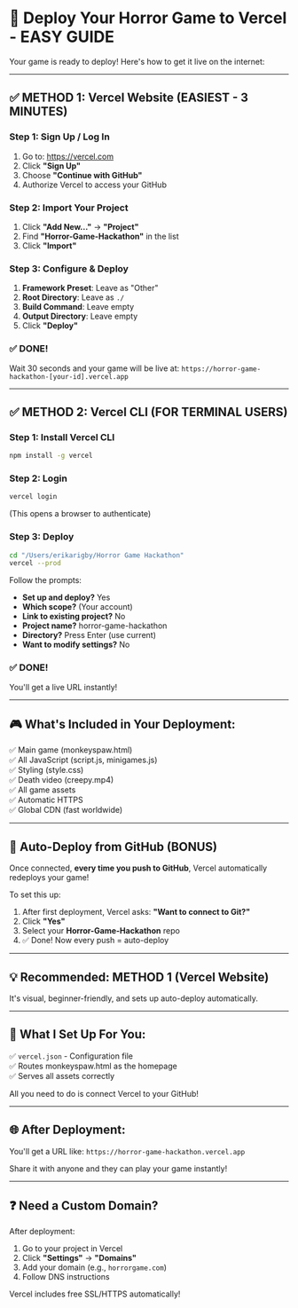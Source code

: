 # 🚀 Deploy Your Horror Game to Vercel - EASY GUIDE

Your game is ready to deploy! Here's how to get it live on the internet:

---

## ✅ METHOD 1: Vercel Website (EASIEST - 3 MINUTES)

### Step 1: Sign Up / Log In
1. Go to: https://vercel.com
2. Click **"Sign Up"** 
3. Choose **"Continue with GitHub"**
4. Authorize Vercel to access your GitHub

### Step 2: Import Your Project
1. Click **"Add New..."** → **"Project"**
2. Find **"Horror-Game-Hackathon"** in the list
3. Click **"Import"**

### Step 3: Configure & Deploy
1. **Framework Preset**: Leave as "Other"
2. **Root Directory**: Leave as `./`
3. **Build Command**: Leave empty
4. **Output Directory**: Leave empty
5. Click **"Deploy"**

### ✅ DONE! 
Wait 30 seconds and your game will be live at: `https://horror-game-hackathon-[your-id].vercel.app`

---

## ✅ METHOD 2: Vercel CLI (FOR TERMINAL USERS)

### Step 1: Install Vercel CLI
```bash
npm install -g vercel
```

### Step 2: Login
```bash
vercel login
```
(This opens a browser to authenticate)

### Step 3: Deploy
```bash
cd "/Users/erikarigby/Horror Game Hackathon"
vercel --prod
```

Follow the prompts:
- **Set up and deploy?** Yes
- **Which scope?** (Your account)
- **Link to existing project?** No
- **Project name?** horror-game-hackathon
- **Directory?** Press Enter (use current)
- **Want to modify settings?** No

### ✅ DONE!
You'll get a live URL instantly!

---

## 🎮 What's Included in Your Deployment:

✅ Main game (monkeyspaw.html)  
✅ All JavaScript (script.js, minigames.js)  
✅ Styling (style.css)  
✅ Death video (creepy.mp4)  
✅ All game assets  
✅ Automatic HTTPS  
✅ Global CDN (fast worldwide)

---

## 🔄 Auto-Deploy from GitHub (BONUS)

Once connected, **every time you push to GitHub**, Vercel automatically redeploys your game!

To set this up:
1. After first deployment, Vercel asks: **"Want to connect to Git?"**
2. Click **"Yes"**
3. Select your **Horror-Game-Hackathon** repo
4. ✅ Done! Now every push = auto-deploy

---

## 💡 Recommended: METHOD 1 (Vercel Website)

It's visual, beginner-friendly, and sets up auto-deploy automatically.

---

## 📝 What I Set Up For You:

✅ `vercel.json` - Configuration file  
✅ Routes monkeyspaw.html as the homepage  
✅ Serves all assets correctly  

All you need to do is connect Vercel to your GitHub!

---

## 🌐 After Deployment:

You'll get a URL like: `https://horror-game-hackathon.vercel.app`

Share it with anyone and they can play your game instantly!

---

## ❓ Need a Custom Domain?

After deployment:
1. Go to your project in Vercel
2. Click **"Settings"** → **"Domains"**
3. Add your domain (e.g., `horrorgame.com`)
4. Follow DNS instructions

Vercel includes free SSL/HTTPS automatically!

